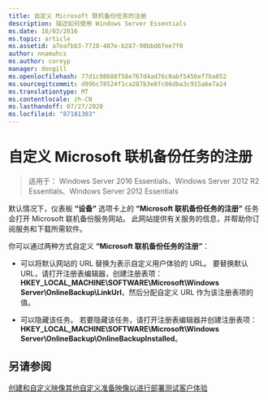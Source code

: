```yaml
---
title: 自定义 Microsoft 联机备份任务的注册
description: 描述如何使用 Windows Server Essentials
ms.date: 10/03/2016
ms.topic: article
ms.assetid: a7eafbb3-7728-487e-b287-90bbd6fee7f0
author: nnamuhcs
ms.author: coreyp
manager: dongill
ms.openlocfilehash: 77d1c98688f58e767d4ad76c0abf5456ef7ba052
ms.sourcegitcommit: d99bc78524f1ca287b3e8fc06dba3c915a6e7a24
ms.translationtype: MT
ms.contentlocale: zh-CN
ms.lasthandoff: 07/27/2020
ms.locfileid: "87181303"
---
```

# <a name="customize-sign-up-for-microsoft-online-backup-service-task"></a>自定义 Microsoft 联机备份任务的注册

>适用于： Windows Server 2016 Essentials、Windows Server 2012 R2 Essentials、Windows Server 2012 Essentials

默认情况下，仪表板 **“设备”** 选项卡上的 **“Microsoft 联机备份任务的注册”** 任务会打开 Microsoft 联机备份服务网站。 此网站提供有关服务的信息，并帮助你订阅服务和下载所需软件。

 你可以通过两种方式自定义 **“Microsoft 联机备份任务的注册”**：

-   可以将默认网站的 URL 替换为表示自定义用户体验的 URL。 要替换默认 URL，请打开注册表编辑器，创建注册表项：**HKEY_LOCAL_MACHINE\SOFTWARE\Microsoft\Windows Server\OnlineBackup\LinkUrl**，然后分配自定义 URL 作为该注册表项的值。

-   可以隐藏该任务。 若要隐藏该任务，请打开注册表编辑器并创建注册表项：**HKEY_LOCAL_MACHINE\SOFTWARE\Microsoft\Windows Server\OnlineBackup\OnlineBackupInstalled**。

## <a name="see-also"></a>另请参阅
 [创建和自定义映像](Creating-and-Customizing-the-Image.md)[其他自定义](Additional-Customizations.md)[准备映像以进行部署](Preparing-the-Image-for-Deployment.md)[测试客户体验](Testing-the-Customer-Experience.md)